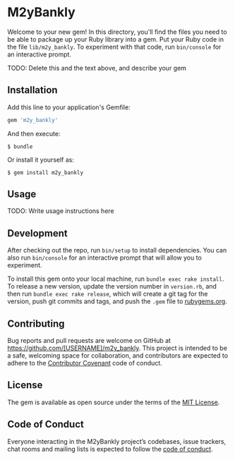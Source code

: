 # M2yBankly

Welcome to your new gem! In this directory, you'll find the files you need to be able to package up your Ruby library into a gem. Put your Ruby code in the file `lib/m2y_bankly`. To experiment with that code, run `bin/console` for an interactive prompt.

TODO: Delete this and the text above, and describe your gem

## Installation

Add this line to your application's Gemfile:

```ruby
gem 'm2y_bankly'
```

And then execute:

    $ bundle

Or install it yourself as:

    $ gem install m2y_bankly

## Usage

TODO: Write usage instructions here

## Development

After checking out the repo, run `bin/setup` to install dependencies. You can also run `bin/console` for an interactive prompt that will allow you to experiment.

To install this gem onto your local machine, run `bundle exec rake install`. To release a new version, update the version number in `version.rb`, and then run `bundle exec rake release`, which will create a git tag for the version, push git commits and tags, and push the `.gem` file to [rubygems.org](https://rubygems.org).

## Contributing

Bug reports and pull requests are welcome on GitHub at https://github.com/[USERNAME]/m2y_bankly. This project is intended to be a safe, welcoming space for collaboration, and contributors are expected to adhere to the [Contributor Covenant](http://contributor-covenant.org) code of conduct.

## License

The gem is available as open source under the terms of the [MIT License](https://opensource.org/licenses/MIT).

## Code of Conduct

Everyone interacting in the M2yBankly project’s codebases, issue trackers, chat rooms and mailing lists is expected to follow the [code of conduct](https://github.com/[USERNAME]/m2y_bankly/blob/master/CODE_OF_CONDUCT.md).
